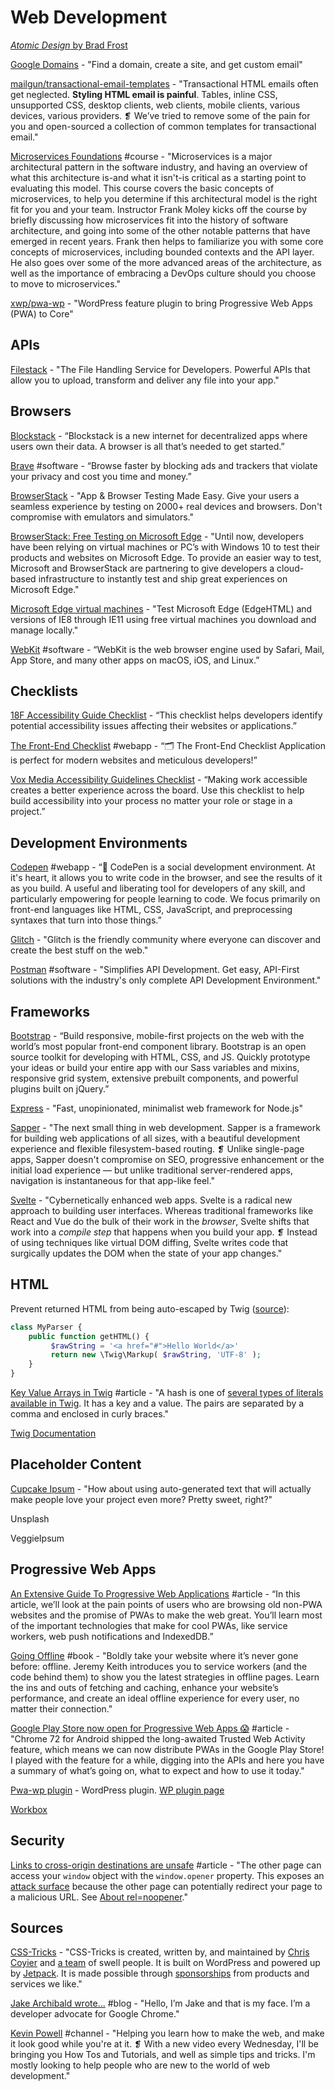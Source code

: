 # Web Development

[_Atomic Design_ by Brad Frost](http://atomicdesign.bradfrost.com/)

[Google Domains](https://domains.google/#/) - "Find a domain, create a site, and get custom email"

[mailgun/transactional-email-templates](https://github.com/mailgun/transactional-email-templates) - "Transactional HTML emails often get neglected. **Styling HTML email is painful**. Tables, inline CSS, unsupported CSS, desktop clients, web clients, mobile clients, various devices, various providers. ❡ We’ve tried to remove some of the pain for you and open-sourced a collection of common templates for transactional email."

[Microservices Foundations](https://www.lynda.com/Developer-tutorials/Microservices-Foundations/647664-2.html?srchtrk=index%3a1%0alinktypeid%3a2%0aq%3amicroservices%0apage%3a1%0as%3arelevance%0asa%3atrue%0aproducttypeid%3a2) \#course - "Microservices is a major architectural pattern in the software industry, and having an overview of what this architecture is-and what it isn't-is critical as a starting point to evaluating this model. This course covers the basic concepts of microservices, to help you determine if this architectural model is the right fit for you and your team. Instructor Frank Moley kicks off the course by briefly discussing how microservices fit into the history of software architecture, and going into some of the other notable patterns that have emerged in recent years. Frank then helps to familiarize you with some core concepts of microservices, including bounded contexts and the API layer. He also goes over some of the more advanced areas of the architecture, as well as the importance of embracing a DevOps culture should you choose to move to microservices."

[xwp/pwa-wp](https://github.com/xwp/pwa-wp) - "WordPress feature plugin to bring Progressive Web Apps \(PWA\) to Core"

## APIs

[Filestack](https://www.filestack.com/) - "The File Handling Service for Developers. Powerful APIs that allow you to upload, transform and deliver any file into your app."

## Browsers

[Blockstack](https://blockstack.org/) - “Blockstack is a new internet for decentralized apps where users own their data. A browser is all that’s needed to get started.”

[Brave](https://brave.com/) \#software - “Browse faster by blocking ads and trackers that violate your privacy and cost you time and money.”

[BrowserStack](https://www.browserstack.com/) - "App & Browser Testing Made Easy. Give your users a seamless experience by testing on 2000+ real devices and browsers. Don't compromise with emulators and simulators."

[BrowserStack: Free Testing on Microsoft Edge](https://www.browserstack.com/test-on-microsoft-edge-browser#) - "Until now, developers have been relying on virtual machines or PC’s with Windows 10 to test their products and websites on Microsoft Edge. To provide an easier way to test, Microsoft and BrowserStack are partnering to give developers a cloud-based infrastructure to instantly test and ship great experiences on Microsoft Edge."

[Microsoft Edge virtual machines](https://developer.microsoft.com/en-us/microsoft-edge/tools/vms/) - "Test Microsoft Edge \(EdgeHTML\) and versions of IE8 through IE11 using free virtual machines you download and manage locally."

[WebKit](https://webkit.org/) \#software - “WebKit is the web browser engine used by Safari, Mail, App Store, and many other apps on macOS, iOS, and Linux.”

## Checklists

[18F Accessibility Guide Checklist](https://accessibility.18f.gov/checklist/) - “This checklist helps developers identify potential accessibility issues affecting their websites or applications.”

[The Front-End Checklist](https://frontendchecklist.io/) \#webapp - “🗂 The Front-End Checklist Application is perfect for modern websites and meticulous developers!”

[Vox Media Accessibility Guidelines Checklist](http://accessibility.voxmedia.com/) - “Making work accessible creates a better experience across the board. Use this checklist to help build accessibility into your process no matter your role or stage in a project.”

## Development Environments

[Codepen](https://codepen.io/#) \#webapp - “👋 CodePen is a social development environment. At it's heart, it allows you to write code in the browser, and see the results of it as you build. A useful and liberating tool for developers of any skill, and particularly empowering for people learning to code. We focus primarily on front-end languages like HTML, CSS, JavaScript, and preprocessing syntaxes that turn into those things.”

[Glitch](https://glitch.com/) - "Glitch is the friendly community where everyone can discover and create the best stuff on the web."

[Postman](https://www.getpostman.com/) \#software - "Simplifies API Development. Get easy, API-First solutions with the industry's only complete API Development Environment."

## Frameworks

[Bootstrap](https://getbootstrap.com/) - “Build responsive, mobile-first projects on the web with the world’s most popular front-end component library. Bootstrap is an open source toolkit for developing with HTML, CSS, and JS. Quickly prototype your ideas or build your entire app with our Sass variables and mixins, responsive grid system, extensive prebuilt components, and powerful plugins built on jQuery.”

[Express](http://expressjs.com/) - "Fast, unopinionated, minimalist web framework for Node.js"

[Sapper](https://sapper.svelte.dev/) - "The next small thing in web development. Sapper is a framework for building web applications of all sizes, with a beautiful development experience and flexible filesystem-based routing. ❡ Unlike single-page apps, Sapper doesn't compromise on SEO, progressive enhancement or the initial load experience — but unlike traditional server-rendered apps, navigation is instantaneous for that app-like feel."

[Svelte](https://svelte.dev/) - "Cybernetically enhanced web apps. Svelte is a radical new approach to building user interfaces. Whereas traditional frameworks like React and Vue do the bulk of their work in the _browser_, Svelte shifts that work into a _compile step_ that happens when you build your app. ❡ Instead of using techniques like virtual DOM diffing, Svelte writes code that surgically updates the DOM when the state of your app changes."

## HTML

Prevent returned HTML from being auto-escaped by Twig \([source](https://stackoverflow.com/a/44736733/937377)\):

```php
class MyParser {
    public function getHTML() {
         $rawString = '<a href="#">Hello World</a>'
         return new \Twig\Markup( $rawString, 'UTF-8' );
    }
}
```

[Key Value Arrays in Twig](https://mijingo.com/blog/key-value-arrays-in-twig) \#article - "A hash is one of [several types of literals available in Twig](http://twig.sensiolabs.org/doc/templates.html#literals). It has a key and a value. The pairs are separated by a comma and enclosed in curly braces."

[Twig Documentation](https://twig.symfony.com/doc/2.x/)

## Placeholder Content

[Cupcake Ipsum](http://www.cupcakeipsum.com/#/paragraphs/5/length/long/with_love/true/start_with_cupcake/false/seed/5a49403db7af57f6ec84b789da160450f96d8dd3b775ec955eaaabd84c99e587)  - "How about using auto-generated text that will actually make people love your project even more? Pretty sweet, right?"

Unsplash

VeggieIpsum

## Progressive Web Apps

[An Extensive Guide To Progressive Web Applications](https://www.smashingmagazine.com/2018/11/guide-pwa-progressive-web-applications/) \#article - “In this article, we’ll look at the pain points of users who are browsing old non-PWA websites and the promise of PWAs to make the web great. You’ll learn most of the important technologies that make for cool PWAs, like service workers, web push notifications and IndexedDB.”

[Going Offline](https://abookapart.com/products/going-offline) \#book - "Boldly take your website where it’s never gone before: offline. Jeremy Keith introduces you to service workers \(and the code behind them\) to show you the latest strategies in offline pages. Learn the ins and outs of fetching and caching, enhance your website’s performance, and create an ideal offline experience for every user, no matter their connection."

[Google Play Store now open for Progressive Web Apps 😱](https://medium.com/@firt/google-play-store-now-open-for-progressive-web-apps-ec6f3c6ff3cc) \#article - "Chrome 72 for Android shipped the long-awaited Trusted Web Activity feature, which means we can now distribute PWAs in the Google Play Store! I played with the feature for a while, digging into the APIs and here you have a summary of what’s going on, what to expect and how to use it today."

[Pwa-wp plugin](https://github.com/xwp/pwa-wp) - WordPress plugin. [WP plugin page](https://wordpress.org/plugins/pwa/)

[Workbox](https://developers.google.com/web/tools/workbox/)

## Security

[Links to cross-origin destinations are unsafe](https://developers.google.com/web/tools/lighthouse/audits/noopener?utm_source=lighthouse&utm_medium=extension) \#article - "The other page can access your `window` object with the `window.opener` property. This exposes an [attack surface](https://en.wikipedia.org/wiki/Attack_surface) because the other page can potentially redirect your page to a malicious URL. See [About rel=noopener](https://mathiasbynens.github.io/rel-noopener/)."

## Sources

[CSS-Tricks](https://css-tricks.com/) - "CSS-Tricks is created, written by, and maintained by [Chris Coyier](https://chriscoyier.net/) and [a team](https://css-tricks.com/about/) of swell people. It is built on WordPress and powered up by [Jetpack](https://css-tricks.com/jetpack/). It is made possible through [sponsorships](https://css-tricks.com/advertising/) from products and services we like."

[Jake Archibald wrote...](https://jakearchibald.com/) \#blog - "Hello, I’m Jake and that is my face. I’m a developer advocate for Google Chrome."

[Kevin Powell](https://www.youtube.com/user/KepowOb/featured) \#channel - "Helping you learn how to make the web, and make it look good while you're at it. ❡ With a new video every Wednesday, I'll be bringing you How Tos and Tutorials, and well as simple tips and tricks. I'm mostly looking to help people who are new to the world of web development."

